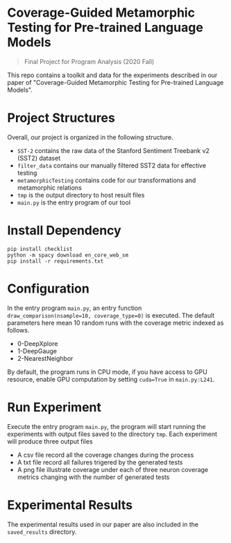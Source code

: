 # Coverage-Guided Metamorphic Testing for Pre-trained Language Models

> Final Project for Program Analysis (2020 Fall)

This repo contains a toolkit and data for the experiments described in our paper of "Coverage-Guided Metamorphic Testing for Pre-trained Language Models".

# Project Structures

Overall, our project is organized in the following structure.

- `SST-2` contains the raw data of the Stanford Sentiment Treebank v2 (SST2) dataset
- `filter_data` contains our manually filtered SST2 data for effective testing
- `metamorphicTesting` contains code for our transformations and metamorphic relations
- `tmp` is the output directory to host result files
- `main.py` is the entry program of our tool


# Install Dependency 

```
pip install checklist
python -m spacy download en_core_web_sm
pip install -r requirements.txt
```

# Configuration

In the entry program `main.py`, an entry function `draw_comparison(nsample=10, coverage_type=0)` is executed.
The default parameters here mean 10 random runs with the coverage metric indexed as follows.
- 0-DeepXplore
- 1-DeepGauge
- 2-NearestNeighbor

By default, the program runs in CPU mode, if you have access to GPU resource, enable GPU computation by setting `cuda=True` in `main.py:L241`.

# Run Experiment

Execute the entry program `main.py`, the program will start running the experiments with output files saved to the directory `tmp`.
Each experiment will produce three output files
- A csv file record all the coverage changes during the process
- A txt file record all failures trigered by the generated tests
- A png file illustrate coverage under each of three neuron coverage metrics changing with the number of generated tests

# Experimental Results

The experimental results used in our paper are also included in the `saved_results` directory.